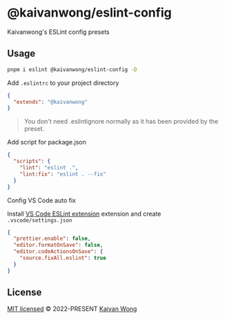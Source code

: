 # @kaivanwong/eslint-config

Kaivanwong's ESLint config presets

## Usage

```sh
pnpm i eslint @kaivanwong/eslint-config -D 
```

Add `.eslintrc` to your project directory

```json
{
  "extends": "@kaivanwong"
}
```

> You don't need .eslintignore normally as it has been provided by the preset.

Add script for package.json

```json
{
  "scripts": {
    "lint": "eslint .",
    "lint:fix": "eslint . --fix"
  }
}
```

Config VS Code auto fix

Install [VS Code ESLint extension](https://marketplace.visualstudio.com/items?itemName=dbaeumer.vscode-eslint) extension and create `.vscode/settings.json`

```json
{
  "prettier.enable": false,
  "editor.formatOnSave": false,
  "editor.codeActionsOnSave": {
    "source.fixAll.eslint": true
  }
}
```

## License

[MIT licensed](./LICENSE) © 2022-PRESENT [Kaivan Wong](https://github.com/kaivanwong)
